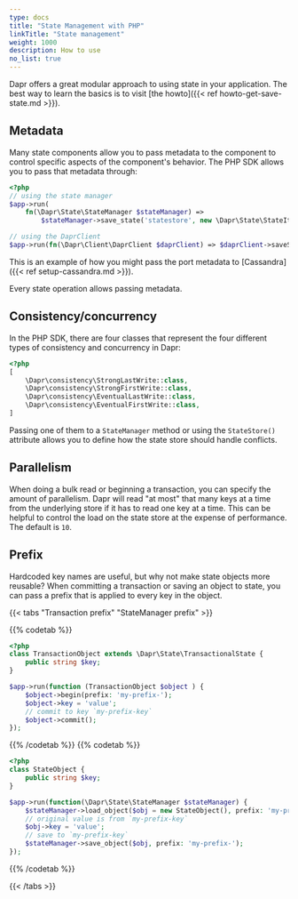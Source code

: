 ```yaml
---
type: docs 
title: "State Management with PHP"
linkTitle: "State management"
weight: 1000 
description: How to use 
no_list: true
---
```


Dapr offers a great modular approach to using state in your application. The best way to learn the basics is to visit
[the howto]({{< ref howto-get-save-state.md >}}).

## Metadata

Many state components allow you to pass metadata to the component to control specific aspects of the component's
behavior. The PHP SDK allows you to pass that metadata through:

```php
<?php
// using the state manager
$app->run(
    fn(\Dapr\State\StateManager $stateManager) => 
        $stateManager->save_state('statestore', new \Dapr\State\StateItem('key', 'value', metadata: ['port' => '112'])));

// using the DaprClient
$app->run(fn(\Dapr\Client\DaprClient $daprClient) => $daprClient->saveState(storeName: 'statestore', key: 'key', value: 'value', metadata: ['port' => '112']))
```

This is an example of how you might pass the port metadata to [Cassandra]({{< ref setup-cassandra.md >}}).

Every state operation allows passing metadata.

## Consistency/concurrency

In the PHP SDK, there are four classes that represent the four different types of consistency and concurrency in Dapr:

```php
<?php
[
    \Dapr\consistency\StrongLastWrite::class, 
    \Dapr\consistency\StrongFirstWrite::class,
    \Dapr\consistency\EventualLastWrite::class,
    \Dapr\consistency\EventualFirstWrite::class,
] 
```

Passing one of them to a `StateManager` method or using the `StateStore()` attribute allows you to define how the state
store should handle conflicts.

## Parallelism

When doing a bulk read or beginning a transaction, you can specify the amount of parallelism. Dapr will read "at most"
that many keys at a time from the underlying store if it has to read one key at a time. This can be helpful to control
the load on the state store at the expense of performance. The default is `10`.

## Prefix

Hardcoded key names are useful, but why not make state objects more reusable? When committing a transaction or saving an
object to state, you can pass a prefix that is applied to every key in the object.

{{< tabs "Transaction prefix" "StateManager prefix" >}}

{{% codetab %}}

```php
<?php
class TransactionObject extends \Dapr\State\TransactionalState {
    public string $key;
}

$app->run(function (TransactionObject $object ) {
    $object->begin(prefix: 'my-prefix-');
    $object->key = 'value';
    // commit to key `my-prefix-key`
    $object->commit();
});
```

{{% /codetab %}} {{% codetab %}}

```php
<?php
class StateObject {
    public string $key;
}

$app->run(function(\Dapr\State\StateManager $stateManager) {
    $stateManager->load_object($obj = new StateObject(), prefix: 'my-prefix-');
    // original value is from `my-prefix-key`
    $obj->key = 'value';
    // save to `my-prefix-key`
    $stateManager->save_object($obj, prefix: 'my-prefix-');
});
```

{{% /codetab %}}

{{< /tabs >}}
